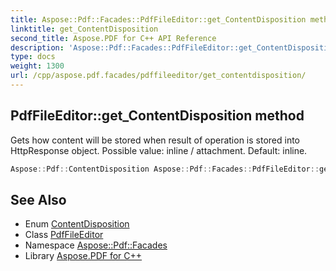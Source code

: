 ```yaml
---
title: Aspose::Pdf::Facades::PdfFileEditor::get_ContentDisposition method
linktitle: get_ContentDisposition
second_title: Aspose.PDF for C++ API Reference
description: 'Aspose::Pdf::Facades::PdfFileEditor::get_ContentDisposition method. Gets how content will be stored when result of operation is stored into HttpResponse object. Possible value: inline / attachment. Default: inline in C++.'
type: docs
weight: 1300
url: /cpp/aspose.pdf.facades/pdffileeditor/get_contentdisposition/
---
```

## PdfFileEditor::get_ContentDisposition method


Gets how content will be stored when result of operation is stored into HttpResponse object. Possible value: inline / attachment. Default: inline.

```cpp
Aspose::Pdf::ContentDisposition Aspose::Pdf::Facades::PdfFileEditor::get_ContentDisposition() const
```

## See Also

* Enum [ContentDisposition](../../../aspose.pdf/contentdisposition/)
* Class [PdfFileEditor](../)
* Namespace [Aspose::Pdf::Facades](../../)
* Library [Aspose.PDF for C++](../../../)
